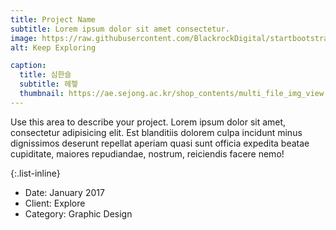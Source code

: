 ```yaml
---
title: Project Name
subtitle: Lorem ipsum dolor sit amet consectetur.
image: https://raw.githubusercontent.com/BlackrockDigital/startbootstrap-agency/master/src/assets/img/portfolio/02-full.jpg
alt: Keep Exploring

caption:
  title: 심한슬
  subtitle: 헤헿
  thumbnail: https://ae.sejong.ac.kr/shop_contents/multi_file_img_view.php?type=myboard&data_idx=2016691&col_num=12&dir_name=professor&thum_w=250&thum_h=330&thum_cut_yn=0
---
```


Use this area to describe your project. Lorem ipsum dolor sit amet, consectetur adipisicing elit. Est blanditiis dolorem culpa incidunt minus dignissimos deserunt repellat aperiam quasi sunt officia expedita beatae cupiditate, maiores repudiandae, nostrum, reiciendis facere nemo!

{:.list-inline}

- Date: January 2017
- Client: Explore
- Category: Graphic Design
